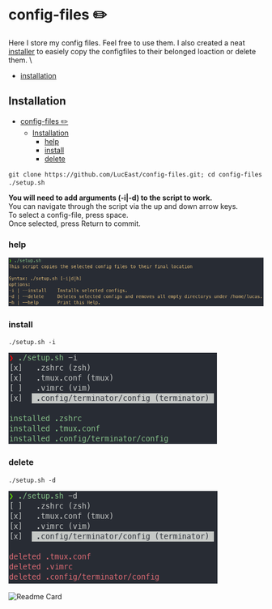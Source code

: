 # config-files ✏️
Here I store my config files. Feel free to use them.
I also created a neat [installer](setup.sh) to easiely copy the configfiles to their belonged loaction or delete them. \

- [installation](#installation)


## Installation
- [config-files ✏️](#config-files-️)
  - [Installation](#installation)
    - [help](#help)
    - [install](#install)
    - [delete](#delete)

```
git clone https://github.com/LucEast/config-files.git; cd config-files
./setup.sh
```
**You will need to add arguments (-i|-d) to the script to work.**\
You can navigate through the script via the up and down arrow keys.\
To select a config-file, press space.\
Once selected, press Return to commit.

### help
![help](https://raw.githubusercontent.com/LucEast/config-files/main/screenshots/help.png)

### install
```
./setup.sh -i
```
![install](https://raw.githubusercontent.com/LucEast/config-files/main/screenshots/install.png)

### delete
```
./setup.sh -d
```
![delete](https://raw.githubusercontent.com/LucEast/config-files/main/screenshots/delete.png)





![Readme Card](https://github-readme-stats.vercel.app/api/pin/?username=LucEast&repo=dotfiles&title_color=3e83c8&text_color=00cb71&icon_color=299bab&bg_color=171717&hide_border=true)
